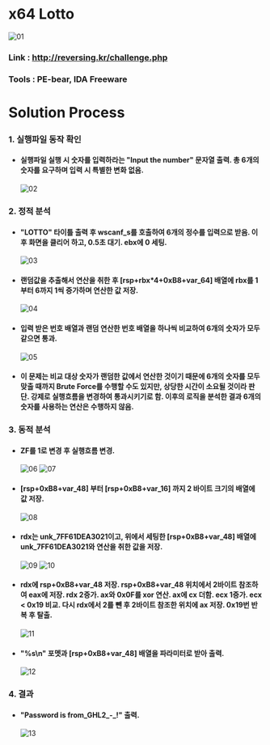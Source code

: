 # **x64 Lotto**

![01](Image/01.png?raw=true)
### Link : http://reversing.kr/challenge.php
### Tools : PE-bear, IDA Freeware

# **Solution Process**
### 1. 실행파일 동작 확인
  - #### 실행파일 실행 시 숫자를 입력하라는 "Input the number" 문자열 출력. 총 6개의 숫자를 요구하며 입력 시 특별한 변화 없음.
    ![02](Image/02.png?raw=true)

### 2. 정적 분석
  - #### "LOTTO" 타이틀 출력 후 wscanf_s를 호출하여 6개의 정수를 입력으로 받음. 이후 화면을 클리어 하고, 0.5초 대기. ebx에 0 세팅.
    ![03](Image/03.png?raw=true)

  - #### 랜덤값을 추출해서 연산을 취한 후 [rsp+rbx*4+0xB8+var_64] 배열에 rbx를 1부터 6까지 1씩 증가하며 연산한 값 저장.
    ![04](Image/04.png?raw=true)

  - #### 입력 받은 번호 배열과 랜덤 연산한 번호 배열을 하나씩 비교하여 6개의 숫자가 모두 같으면 통과.
    ![05](Image/05.png?raw=true)

  - #### 이 문제는 비교 대상 숫자가 랜덤한 값에서 연산한 것이기 때문에 6개의 숫자를 모두 맞출 때까지 Brute Force를 수행할 수도 있지만, 상당한 시간이 소요될 것이라 판단. 강제로 실행흐름을 변경하여 통과시키기로 함. 이후의 로직을 분석한 결과 6개의 숫자를 사용하는 연산은 수행하지 않음.

### 3. 동적 분석
  - #### ZF를 1로 변경 후 실행흐름 변경.
    ![06](Image/06.png?raw=true)
    ![07](Image/07.png?raw=true)

  - #### [rsp+0xB8+var_48] 부터 [rsp+0xB8+var_16] 까지 2 바이트 크기의 배열에 값 저장.
    ![08](Image/08.png?raw=true)

  - #### rdx는 unk_7FF61DEA3021이고, 위에서 세팅한 [rsp+0xB8+var_48] 배열에 unk_7FF61DEA3021와 연산을 취한 값을 저장.
    ![09](Image/09.png?raw=true)
    ![10](Image/10.png?raw=true)

  - #### rdx에 rsp+0xB8+var_48 저장. rsp+0xB8+var_48 위치에서 2바이트 참조하여 eax에 저장. rdx 2증가. ax와 0x0F를 xor 연산. ax에 cx 더함. ecx 1증가. ecx < 0x19 비교. 다시 rdx에서 2를 뺀 후 2바이트 참조한 위치에 ax 저장. 0x19번 반복 후 탈출.
    ![11](Image/11.png?raw=true)

  - #### "%s\n" 포멧과 [rsp+0xB8+var_48] 배열을 파라미터로 받아 출력.
    ![12](Image/12.png?raw=true)

### 4. 결과
  - #### "Password is from_GHL2_-_!" 출력.
    ![13](Image/13.png?raw=true)
